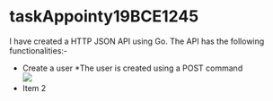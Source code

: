 # taskAppointy19BCE1245
I have created a HTTP JSON API using Go. The API has the following functionalities:-
<br>
* Create a user
  *The user is created using a POST command<br>
   <image src="https://user-images.githubusercontent.com/66525380/136666952-a4ded5de-c7a0-4736-9501-020689e9da03.PNG">
* Item 2

